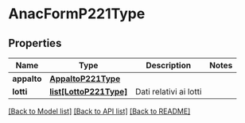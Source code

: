 # AnacFormP221Type

## Properties
Name | Type | Description | Notes
------------ | ------------- | ------------- | -------------
**appalto** | [**AppaltoP221Type**](AppaltoP221Type.md) |  | 
**lotti** | [**list[LottoP221Type]**](LottoP221Type.md) | Dati relativi ai lotti | 

[[Back to Model list]](../README.md#documentation-for-models) [[Back to API list]](../README.md#documentation-for-api-endpoints) [[Back to README]](../README.md)

